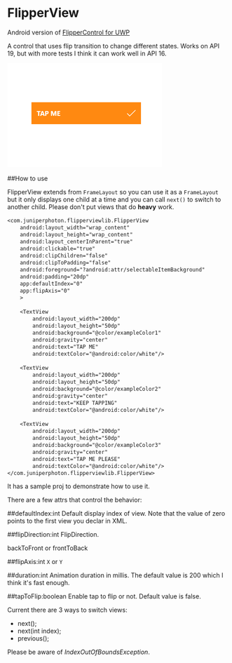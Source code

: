# FlipperView
Android version of [FlipperControl for UWP](https://github.com/JuniperPhoton/FlipperControl)

A control that uses flip transition to change different states.
Works on API 19, but with more tests I think it can work well in API 16.

![](https://github.com/JuniperPhoton/FlipperControl/blob/master/demo.gif)

##How to use

FlipperView extends from `FrameLayout` so you can use it as a `FrameLayout` but it only displays one child at a time and you can call `next()` to switch to another child. Please don't put views that do **heavy** work.

    <com.juniperphoton.flipperviewlib.FlipperView
        android:layout_width="wrap_content"
        android:layout_height="wrap_content"
        android:layout_centerInParent="true"
        android:clickable="true"
        android:clipChildren="false"
        android:clipToPadding="false"
        android:foreground="?android:attr/selectableItemBackground"
        android:padding="20dp"
        app:defaultIndex="0"
        app:flipAxis="0"
        >

        <TextView
            android:layout_width="200dp"
            android:layout_height="50dp"
            android:background="@color/exampleColor1"
            android:gravity="center"
            android:text="TAP ME"
            android:textColor="@android:color/white"/>

        <TextView
            android:layout_width="200dp"
            android:layout_height="50dp"
            android:background="@color/exampleColor2"
            android:gravity="center"
            android:text="KEEP TAPPING"
            android:textColor="@android:color/white"/>

        <TextView
            android:layout_width="200dp"
            android:layout_height="50dp"
            android:background="@color/exampleColor3"
            android:gravity="center"
            android:text="TAP ME PLEASE"
            android:textColor="@android:color/white"/>
    </com.juniperphoton.flipperviewlib.FlipperView>
    
It has a sample proj to demonstrate how to use it.

There are a few attrs that control the behavior:

##defaultIndex:int
Default display index of view. Note that the value of zero points to the first view you declar in XML.

##flipDirection:int
FlipDirection. 

backToFront or frontToBack

##flipAxis:int
`X` or `Y`

##duration:int
Animation duration in millis. The default value is 200 which I think it's fast enough.

##tapToFlip:boolean
Enable tap to flip or not. Default value is false.

Current there are 3 ways to switch views:

- next();
- next(int index);
- previous();

Please be aware of *IndexOutOfBoundsException*.
